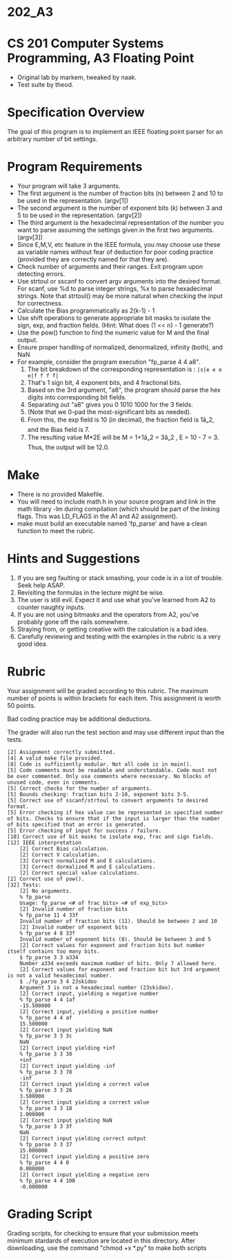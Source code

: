 # 202_A3
# CS 201 Computer Systems Programming, A3 Floating Point
- Original lab by markem, tweaked by naak. 
- Test suite by theod.

# Specification Overview
The goal of this program is to implement an IEEE floating point parser for an arbitrary number of bit settings.

# Program Requirements
- Your program will take 3 arguments.  
- The first argument is the number of fraction bits (n) between 2 and 10 to be used in the representation. (argv[1])
- The second argument is the number of exponent bits (k) between 3 and 5 to be used in the representation. (argv[2])
- The third argument is the hexadecimal representation of the number you want to parse assuming the settings given in the first two arguments. (argv[3])
- Since E,M,V, etc feature in the IEEE formula, you may choose use these as variable names without fear of deduction for poor coding practice (provided they are correctly named for that they are).
- Check number of arguments and their ranges.  Exit program upon detecting errors.
- Use strtoul or sscanf to convert argv arguments into the desired format. For scanf, use %d to parse integer strings, %x to parse hexadecimal strings. Note that strtoul() may be more natural when checking the input for correctness.
- Calculate the Bias programmatically as 2(k-1) - 1
- Use shift operations to generate appropriate bit masks to isolate the sign, exp, and fraction fields.  (Hint: What does (1 << n) - 1 generate?)
- Use the pow() function to find the numeric value for M and the final output. 
- Ensure proper handling of normalized, denormalized, infinity (both), and NaN
- For example, consider the program execution "fp_parse 4 4 a8".  
    1. The bit breakdown of the corresponding representation is : ```|s|e e e e|f f f f|```
    1. That's 1 sign bit, 4 exponent bits, and 4 fractional bits.
    1. Based on the 3rd argument, "a8", the program should parse the hex digits into corresponding bit fields.  
    1. Separating out "a8" gives you 0 1010 1000 for the 3 fields.  
    1. (Note that we 0-pad the most-significant bits as needed).  
    1. From this, the exp field is 10 (in decimal), the fraction field is 1â„2, and the Bias field is 7. 
    1. The resulting value M*2E will be M = 1+1â„2 = 3â„2 , E = 10 - 7 = 3.  Thus, the output will be 12.0.

# Make

- There is no provided Makefile.
- You will need to include math.h in your source program and link in the math library -lm during compilation (which should be part of the linking flags. This was LD_FLAGS in the A1 and A2 assignment).
- make must build an executable named 'fp_parse' and have a clean function to meet the rubric.


# Hints and Suggestions
1. If you are seg faulting or stack smashing, your code is in a lot of trouble. Seek help ASAP.
1. Revisiting the formulas in the lecture might be wise.
1. The user is still evil. Expect it and use what you've learned from A2 to counter naughty inputs.
1. If you are not using bitmasks and the operators from A2, you've probably gone off the rails somewhere.
1. Straying from, or getting creative with the calculation is a bad idea.
1. Carefully reviewing and testing with the examples in the rubric is a very good idea.



# Rubric
Your assignment will be graded according to this rubric. The maximum number of points is within brackets for each item. This assignment is worth 50 points. 

Bad coding practice may be additional deductions.

The grader will also run the test section and may use different input than the tests.


    [2] Assignment correctly submitted.
    [4] A valid make file provided.
    [8] Code is sufficiently modular. Not all code is in main().
    [5] Code comments must be readable and understandable. Code must not be over commented. Only use comments where necessary. No blocks of unused code, even in comments.
    [5] Correct checks for the number of arguments.
    [5] Bounds checking: fraction bits 2-10, exponent bits 3-5.
    [5] Correct use of sscanf/strtoul to convert arguments to desired format.
    [5] Error checking if hex value can be represented in specified number of bits. Checks to ensure that if the input is larger than the number of bits specified that an error is generated.
    [5] Error checking of input for success / failure.
    [10] Correct use of bit masks to isolate exp, frac and sign fields.
    [12] IEEE interpretation
        [2] Correct Bias calculation.
        [2] Correct V calculation.
        [3] Correct normalized M and E calculations.
        [3] Correct dormalized M and E calculations.
        [2] Correct special value calculations.
    [2] Correct use of pow().
    [32] Tests:
        [2] No arguments.
        % fp_parse
        Usage: fp_parse <# of frac_bits> <# of exp_bits>
        [2] Invalid number of fraction bits
        % fp_parse 11 4 33f
        Invalid number of fraction bits (11). Should be between 2 and 10
        [2] Invalid number of exponent bits
        % fp_parse 4 8 33f
        Invalid number of exponent bits (8). Should be between 3 and 5
        [2] Correct values for exponent and fraction bits but number itself contains too many bits.
        $ fp_parse 3 3 a334
        Number a334 exceeds maximum number of bits. Only 7 allowed here.
        [2] Correct values for exponent and fraction bit but 3rd argument is not a valid hexadecimal number.
        $ ./fp_parse 3 4 23skidoo
        Argument 3 is not a hexadecimal number (23skidoo).
        [2] Correct input, yielding a negative number
        % fp_parse 4 4 1af
        -15.500000
        [2] Correct input, yielding a positive number
        % fp_parse 4 4 af
        15.500000
        [2] Correct input yielding NaN
        % fp_parse 3 3 3c
        NaN
        [2] Correct input yielding +inf
        % fp_parse 3 3 38
        +inf
        [2] Correct input yielding -inf
        % fp_parse 3 3 78
        -inf
        [2] Correct input yielding a correct value
        % fp_parse 3 3 26
        3.500000
        [2] Correct input yielding a correct value
        % fp_parse 3 3 18
        1.000000
        [2] Correct input yielding NaN
        % fp_parse 3 3 3f
        NaN
        [2] Correct input yielding correct output
        % fp_parse 3 3 37
        15.000000
        [2] Correct input yielding a positive zero
        % fp_parse 4 4 0
        0.000000
        [2] Correct input yielding a negative zero
        % fp_parse 4 4 100
        -0.000000




# Grading Script

Grading scripts, for checking to ensure that your submission meets minimum stardards of execution are located in this directory. After downloading, use the command "chmod +x *.py" to make both scripts 
